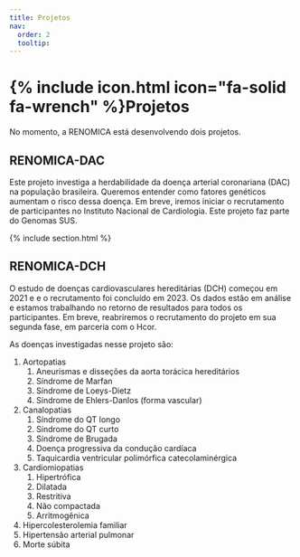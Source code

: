 ```yaml
---
title: Projetos
nav:
  order: 2
  tooltip: 
---
```


# {% include icon.html icon="fa-solid fa-wrench" %}Projetos

No momento, a RENOMICA está desenvolvendo dois projetos.

## RENOMICA-DAC

Este projeto investiga a herdabilidade da doença arterial coronariana (DAC) na população brasileira. Queremos entender como fatores genéticos aumentam o risco dessa doença. Em breve, iremos iniciar o recrutamento de participantes no Instituto Nacional de Cardiologia. Este projeto faz parte do Genomas SUS.

{% include section.html %}

## RENOMICA-DCH

O estudo de doenças cardiovasculares hereditárias (DCH) começou em 2021 e e o recrutamento foi concluído em 2023. Os dados estão em análise e estamos trabalhando no retorno de resultados para todos os participantes. Em breve, reabriremos o recrutamento do projeto em sua segunda fase, em parceria com o Hcor.

As doenças investigadas nesse projeto são:
1. Aortopatias
    1. Aneurismas e disseções da aorta torácica hereditários
    2. Síndrome de Marfan
    3. Síndrome de Loeys-Dietz
    4. Síndrome de Ehlers-Danlos (forma vascular)
2. Canalopatias
    1. Síndrome do QT longo
    2. Síndrome do QT curto
    3. Síndrome de Brugada
    4. Doença progressiva da condução cardíaca
    5. Taquicardia ventricular polimórfica catecolaminérgica
3. Cardiomiopatias
    1. Hipertrófica
    2. Dilatada
    3. Restritiva
    4. Não compactada
    5. Arritmogênica
4. Hipercolesterolemia familiar
5. Hipertensão arterial pulmonar
6. Morte súbita
